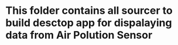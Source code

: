 # This folder contains all sourcer to build desctop app for dispalaying data from Air Polution Sensor
